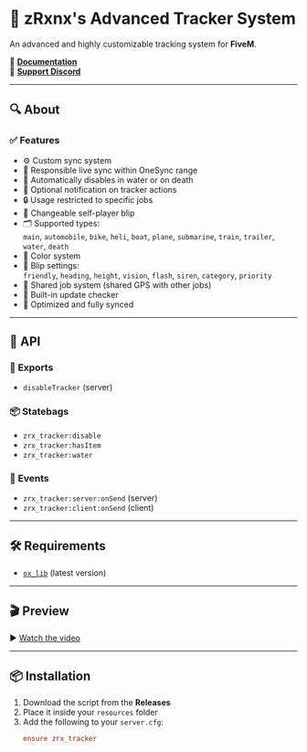 # 🚀 zRxnx's Advanced Tracker System

An advanced and highly customizable tracking system for **FiveM**.

📄 **[Documentation](https://docs.zrxnx.at)**  
💬 **[Support Discord](https://discord.gg/mcN25FJ33K)**  

---

## 🔍 About

### ✅ Features

- ⚙️ Custom sync system  
- 📡 Responsible live sync within OneSync range  
- 🌊 Automatically disables in water or on death  
- 🔔 Optional notification on tracker actions  
- 🔒 Usage restricted to specific jobs  
- 🧍 Changeable self-player blip  
- 🗂️ Supported types:  
  `main`, `automobile`, `bike`, `heli`, `boat`, `plane`, `submarine`, `train`, `trailer`, `water`, `death`  
- 🎨 Color system  
- 📌 Blip settings:  
  `friendly`, `heading`, `height`, `vision`, `flash`, `siren`, `category`, `priority`  
- 🤝 Shared job system (shared GPS with other jobs)  
- 🔄 Built-in update checker  
- 🧠 Optimized and fully synced

---

## 🧩 API

### 🔄 Exports

- `disableTracker` (server)

### 📦 Statebags

- `zrx_tracker:disable`  
- `zrx_tracker:hasItem`  
- `zrx_tracker:water`

### 📡 Events

- `zrx_tracker:server:onSend` (server)  
- `zrx_tracker:client:onSend` (client)

---

## 🛠️ Requirements

- [`ox_lib`](https://overextended.dev/ox_lib) (latest version)

---

## 🎬 Preview

▶️ [Watch the video](https://youtu.be/_o1Xb7hIAAs)

---

## 📦 Installation

1. Download the script from the **Releases**  
2. Place it inside your `resources` folder  
3. Add the following to your `server.cfg`:
   ```cfg
   ensure zrx_tracker